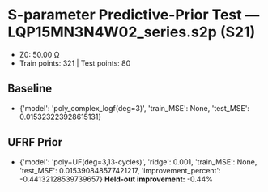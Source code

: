 # S-parameter Predictive-Prior Test — LQP15MN3N4W02_series.s2p (S21)
- Z0: 50.00 Ω
- Train points: 321  |  Test points: 80

## Baseline
- {'model': 'poly_complex_logf(deg=3)', 'train_MSE': None, 'test_MSE': 0.015323223928615131}

## UFRF Prior
- {'model': 'poly+UF(deg=3,13-cycles)', 'ridge': 0.001, 'train_MSE': None, 'test_MSE': 0.015390848577421217, 'improvement_percent': -0.44132128539739657}
**Held-out improvement:** -0.44%